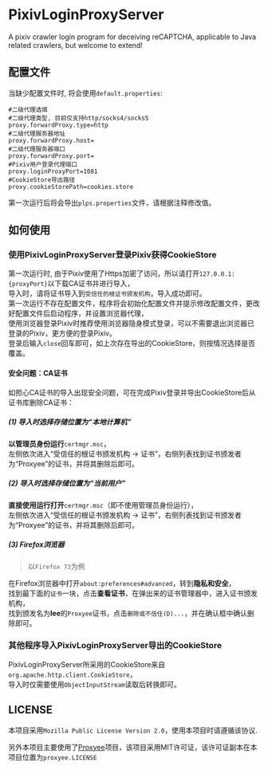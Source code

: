 # PixivLoginProxyServer
A pixiv crawler login program for deceiving reCAPTCHA, applicable to Java related crawlers, but welcome to extend!
## 配置文件 ##
当缺少配置文件时, 将会使用`default.properties`:
```properties
#二级代理选填
#二级代理类型, 目前仅支持http/socks4/socks5
proxy.forwardProxy.type=http
#二级代理服务器地址
proxy.forwardProxy.host=
#二级代理服务器端口
proxy.forwardProxy.port=
#Pixiv用户登录代理端口
proxy.loginProxyPort=1081
#CookieStore导出路径
proxy.cookieStorePath=cookies.store
```
第一次运行后将会导出`plps.properties`文件，请根据注释修改值。

## 如何使用 ##
### 使用PixivLoginProxyServer登录Pixiv获得CookieStore ###
第一次运行时, 由于Pixiv使用了Https加密了访问，所以请打开`127.0.0.1:{proxyPort}`以下载CA证书并进行导入，   
导入时，请将证书导入到`受信任的根证书颁发机构`，导入成功即可。  
第一次运行不存在配置文件，程序将会初始化配置文件并提示修改配置文件，更改好配置文件后启动程序，并设置浏览器代理，  
使用浏览器登录Pixiv时推荐使用浏览器隐身模式登录，可以不需要退出浏览器已登录的Pixiv，更方便的登录Pixiv。  
登录后输入`close`回车即可，如上次存在导出的CookieStore，则按情况选择是否覆盖。

#### 安全问题：CA证书 ####
如担心CA证书的导入出现安全问题，可在完成Pixiv登录并导出CookieStore后从证书库删除CA证书：
##### (1) 导入时选择存储位置为“本地计算机” #####
**以管理员身份运行**`certmgr.msc`，  
左侧依次进入“受信任的根证书颁发机构 -> 证书”，右侧列表找到证书颁发者为“Proxyee”的证书，并将其删除后即可。

##### (2) 导入时选择存储位置为“当前用户” #####
**直接使用运行打开**`certmgr.msc`（即不使用管理员身份运行），  
左侧依次进入“受信任的根证书颁发机构 -> 证书”，右侧列表找到证书颁发者为“Proxyee”的证书，并将其删除后即可。

##### (3) Firefox浏览器 #####
> 以`Firefox 73`为例  

在Firefox浏览器中打开`about:preferences#advanced`，转到**隐私和安全**，  
找到最下面的`证书`一块，点击**查看证书**，在弹出来的证书管理器中，进入证书颁发机构，  
找到颁发名为**lee**的`Proxyee`证书，点击`删除或不信任(D)...`，并在确认框中确认删除即可。

### 其他程序导入PixivLoginProxyServer导出的CookieStore ###
PixivLoginProxyServer所采用的CookieStore来自`org.apache.http.client.CookieStore`，  
导入时仅需要使用`ObjectInputStream`读取后转换即可。

## LICENSE ##
本项目采用`Mozilla Public License Version 2.0`，使用本项目时请遵循该协议.

另外本项目主要使用了[Proxyee](https://github.com/monkeyWie/proxyee)项目，该项目采用MIT许可证，该许可证副本在本项目位置为`proxyee.LICENSE`